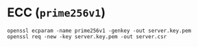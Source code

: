 # ECC (`prime256v1`)
```
openssl ecparam -name prime256v1 -genkey -out server.key.pem
openssl req -new -key server.key.pem -out server.csr

```
